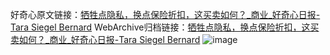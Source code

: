 好奇心原文链接：[牺牲点隐私，换点保险折扣，这买卖如何？_商业_好奇心日报-Tara Siegel Bernard](https://www.qdaily.com/articles/8303.html)
WebArchive归档链接：[牺牲点隐私，换点保险折扣，这买卖如何？_商业_好奇心日报-Tara Siegel Bernard](http://web.archive.org/web/20190623152547/https://www.qdaily.com/articles/8303.html)
![image](http://ww3.sinaimg.cn/large/007d5XDply1g3vbqth0efj30u04hqu0x)